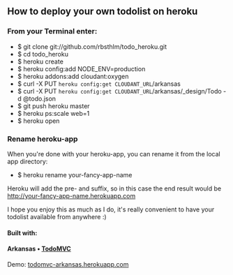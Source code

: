 ## How to deploy your own todolist on heroku

### From your Terminal enter:

* $ git clone git://github.com/rbsthlm/todo_heroku.git
* $ cd todo_heroku 
* $ heroku create
* $ heroku config:add NODE_ENV=production
* $ heroku addons:add cloudant:oxygen
* $ curl -X PUT `heroku config:get CLOUDANT_URL`/arkansas
* $ curl -X PUT `heroku config:get CLOUDANT_URL`/arkansas/_design/Todo -d @todo.json
* $ git push heroku master
* $ heroku ps:scale web=1
* $ heroku open

### Rename heroku-app
When you're done with your heroku-app, you can rename it from the local app directory:

* $ heroku rename your-fancy-app-name

Heroku will add the pre- and suffix, so in this case the end result would be http://your-fancy-app-name.herokuapp.com

I hope you enjoy this as much as I do, it's really convenient to have your todolist available from anywhere :)


#### Built with:
#### Arkansas • [TodoMVC](http://todomvc.com)

Demo: [todomvc-arkansas.herokuapp.com](http://todomvc-arkansas.herokuapp.com/)
